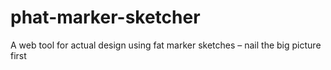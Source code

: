 # phat-marker-sketcher
A web tool for actual design using fat marker sketches – nail the big picture first

